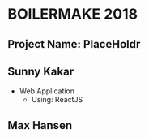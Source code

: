 # BOILERMAKE 2018
## Project Name: PlaceHoldr 

## Sunny Kakar
- Web Application
    - Using: ReactJS 
## Max Hansen 



